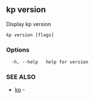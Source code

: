 ## kp version

Display kp version

```
kp version [flags]
```

### Options

```
  -h, --help   help for version
```

### SEE ALSO

* [kp](kp.md)	 - 

